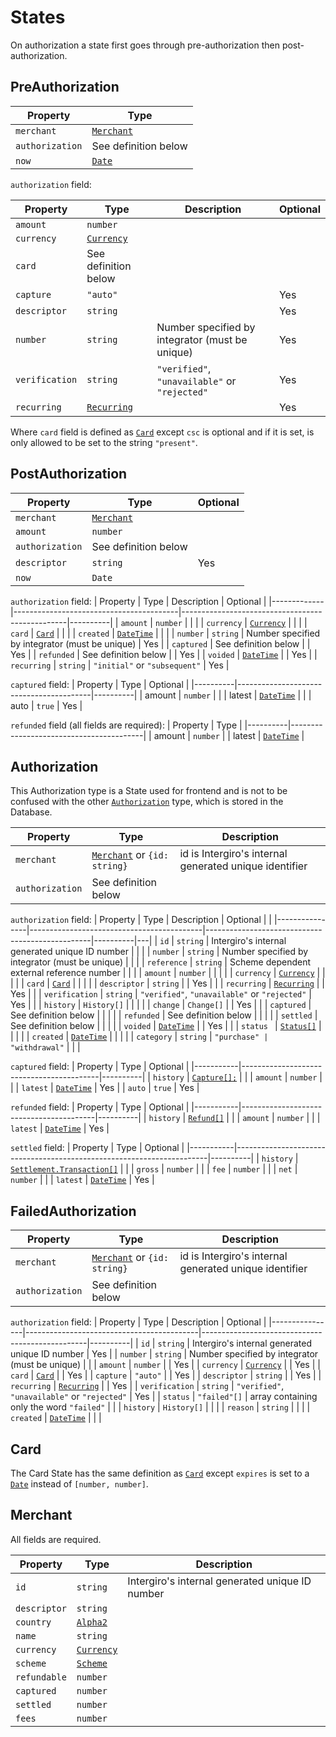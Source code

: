 # States 

On authorization a state first goes through pre-authorization then post-authorization.

## PreAuthorization 

| Property        | Type                                 |
|-----------------|--------------------------------------|
| `merchant`      | [`Merchant`](./states.html#merchant) |
| `authorization` | See definition below                 |
| `now`           | [`Date`](./reference.html#date)      |


`authorization` field:

| Property       | Type                                      | Description                                     | Optional |
|----------------|-------------------------------------------|-------------------------------------------------|----------|
| `amount`       | `number`                                  |                                                 |          |
| `currency`     | [`Currency`](./reference.html#currency)   |                                                 |          |
| `card`         | See definition below                      |                                                 |          |
| `capture`      | `"auto"`                                  |                                                 | Yes      |
| `descriptor`   | `string`                                  |                                                 | Yes      |
| `number`       | `string`                                  | Number specified by integrator (must be unique) | Yes      |
| `verification` | `string`                                  | `"verified"`, `"unavailable"` or `"rejected"`   | Yes      |
| `recurring`    | [`Recurring`](./reference.html#recurring) |                                                 | Yes      |

Where `card` field is defined as [`Card`](./reference.html#card) except `csc` is optional and if it is set, is only allowed to be set to the string `"present"`.

## PostAuthorization

| Property        | Type                                 | Optional |
|-----------------|--------------------------------------|----------|
| `merchant`      | [`Merchant`](./states.html#merchant) |          |
| `amount`        | `number`                             |          |
| `authorization` | See definition below                 |          |
| `descriptor`    | `string`                             | Yes      |
| `now`           | `Date`                               |          |

`authorization` field:
| Property    | Type                                    | Description                                     | Optional |
|-------------|-----------------------------------------|-------------------------------------------------|----------|
| `amount`    | `number`                                |                                                 |          |
| `currency`  | [`Currency`](./reference.html#currency) |                                                 |          |
| `card`      | [`Card`](./reference.html#card)         |                                                 |          |
| `created`   | [`DateTime`](./reference.html#datetime) |                                                 |          |
| `number`    | `string`                                | Number specified by integrator (must be unique) | Yes      |
| `captured`  | See definition below                    |                                                 | Yes      |
| `refunded`  | See definition below                    |                                                 | Yes      |
| `voided`    | [`DateTime`](./reference.html#datetime) |                                                 | Yes      |
| `recurring` | `string`                                | `"initial"` or `"subsequent"`                   | Yes      |

`captured` field:
| Property | Type                                    | Optional |
|----------|-----------------------------------------|----------|
| amount   | `number`                                |          |
| latest   | [`DateTime`](./reference.html#datetime) |          |
| auto     | `true`                                  | Yes      |

`refunded` field (all fields are required):
| Property | Type                                    |
|----------|-----------------------------------------|
| amount   | `number`                                |
| latest   | [`DateTime`](./reference.html#datetime) |

## Authorization
This Authorization type is a State used for frontend and is not to be confused with the other [`Authorization`](./reference.html#authorization) type, which is stored in the Database.

| Property        | Type                                                   | Description                                            |
|-----------------|--------------------------------------------------------|--------------------------------------------------------|
| `merchant`      | [`Merchant`](./states.html#merchant) or `{id: string}` | id is Intergiro's internal generated unique identifier |
| `authorization` | See definition below                                   |                                                        |

`authorization` field:
| Property       | Type                                      | Description                                     | Optional |   |
|----------------|-------------------------------------------|-------------------------------------------------|----------|---|
| `id`           | `string`                                  | Intergiro's internal generated unique ID number |          |   |
| `number`       | `string`                                  | Number specified by integrator (must be unique) |          |   |
| `reference`    | `string`                                  | Scheme dependent external reference number      |          |   |
| `amount`       | `number`                                  |                                                 |          |   |
| `currency`     | [`Currency`](./reference.html#currency)   |                                                 |          |   |
| `card`         | [`Card`](./reference.html#card)           |                                                 |          |   |
| `descriptor`   | `string`                                  |                                                 | Yes      |   |
| `recurring`    | [`Recurring`](./reference.html#recurring) |                                                 | Yes      |   |
| `verification` | `string`                                  | `"verified"`, `"unavailable"` or `"rejected"`   | Yes      |   |
| `history`      | `History[]`                               |                                                 |          |   |
| `change`       | `Change[]`                                |                                                 | Yes      |   |
| `captured`     | See definition below                      |                                                 |          |   |
| `refunded`     | See definition below                      |                                                 |          |   |
| `settled`      | See definition below                      |                                                 |          |   |
| `voided`       | [`DateTime`](./reference.html#datetime)   |                                                 | Yes      |   |
| `status `      | [`Status[]`](./reference.html#status)     |                                                 |          |   |
| `created`      | [`DateTime`](./reference.html#datetime)   |                                                 |          |   |
| `category`     | `string`                                  | `"purchase" | "withdrawal"`                     |          |   |


`captured` field:
| Property  | Type                                     | Optional |
|-----------|------------------------------------------|----------|
| `history` | [`Capture[];`](./reference.html#capture) |          |
| `amount`  | `number`                                 |          |
| `latest`  | [`DateTime`](./reference.html#datetime)  | Yes      |
| `auto`    | `true`                                   | Yes      |

`refunded` field:
| Property  | Type                                    | Optional |
|-----------|-----------------------------------------|----------|
| `history` | [`Refund[]`](./reference.html#refund)   |          |
| `amount`  | `number`                                |          |
| `latest`  | [`DateTime`](./reference.html#datetime) | Yes      |


`settled` field:
| Property  | Type                                                                  | Optional |
|-----------|-----------------------------------------------------------------------|----------|
| `history` | [`Settlement.Transaction[]`](./reference.html#settlement-transaction) |          |
| `gross`   | `number`                                                              |          |
| `fee`     | `number`                                                              |          |
| `net`     | `number`                                                              |          |
| `latest`  | [`DateTime`](./reference.html#datetime)                               | Yes      |

## FailedAuthorization

| Property        | Type                                                   | Description                                            |
|-----------------|--------------------------------------------------------|--------------------------------------------------------|
| `merchant`      | [`Merchant`](./states.html#merchant) or `{id: string}` | id is Intergiro's internal generated unique identifier |
| `authorization` | See definition below                                   |                                                        |

`authorization` field: 
| Property       | Type                                      | Description                                     | Optional |
|----------------|-------------------------------------------|-------------------------------------------------|----------|
| `id`           | `string`                                  | Intergiro's internal generated unique ID number | Yes      |
| `number`       | `string`                                  | Number specified by integrator (must be unique) |          |
| `amount`       | `number`                                  |                                                 | Yes      |
| `currency`     | [`Currency`](./reference.html#currency)   |                                                 | Yes      |
| `card`         | [`Card`](./reference.html#card)           |                                                 | Yes      |
| `capture`      | `"auto"`                                  |                                                 | Yes      |
| `descriptor`   | `string`                                  |                                                 | Yes      |
| `recurring`    | [`Recurring`](./reference.html#recurring) |                                                 | Yes      |
| `verification` | `string`                                  | `"verified"`, `"unavailable"` or `"rejected"`   | Yes      |
| `status`       | `"failed"[]`                              | array containing only the word `"failed"`       |          |
| `history`      | `History[]`                               |                                                 |          |
| `reason`       | `string`                                  |                                                 |          |
| `created`      | [`DateTime`](./reference.html#datetime)   |                                                 |          |

## Card
The Card State has the same definition as [`Card`](./reference.html#card) except `expires` is set to a [`Date`](./reference.html#date) instead of `[number, number]`.

## Merchant 
All fields are required.

| Property     | Type                                    | Description                                     |
|--------------|-----------------------------------------|-------------------------------------------------|
| `id`         | `string`                                | Intergiro's internal generated unique ID number |
| `descriptor` | `string`                                |                                                 |
| `country`    | [`Alpha2`](./reference.html#alpha2)     |                                                 |
| `name`       | `string`                                |                                                 |
| `currency`   | [`Currency`](./reference.html#currency) |                                                 |
| `scheme`     | [`Scheme`](./reference.html#scheme)     |                                                 |
| `refundable` | `number`                                |                                                 |
| `captured`   | `number`                                |                                                 |
| `settled`    | `number`                                |                                                 |
| `fees`       | `number`                                |                                                 |